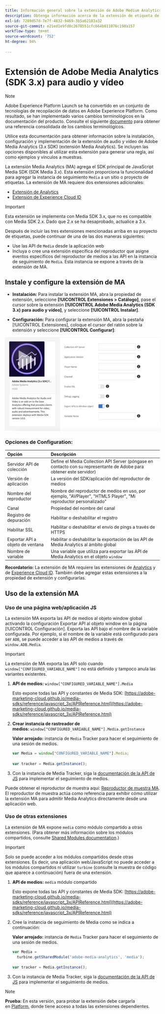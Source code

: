 ```yaml
---
title: Información general sobre la extensión de Adobe Medium Analytics (3.x SDK) para audio y vídeo
description: Obtenga información acerca de la extensión de etiqueta de Adobe Media Analytics (SDK 3.x) para audio y vídeo en Adobe Experience Platform.
exl-id: 7289d57d-7e7f-4832-9469-3b5a62183a32
source-git-commit: e21ed1e9fd0c2678551cfc664b611076c198a157
workflow-type: tm+mt
source-wordcount: '752'
ht-degree: 94%

---
```


# Extensión de Adobe Media Analytics (SDK 3.x) para audio y vídeo

>[!NOTE]
>
>Adobe Experience Platform Launch se ha convertido en un conjunto de tecnologías de recopilación de datos en Adobe Experience Platform. Como resultado, se han implementado varios cambios terminológicos en la documentación del producto. Consulte el siguiente [documento](../../../term-updates.md) para obtener una referencia consolidada de los cambios terminológicos.

Utilice esta documentación para obtener información sobre la instalación, configuración y implementación de la extensión de audio y vídeo de Adobe Media Analytics (3.x SDK) (extensión Media Analytics). Se incluyen las opciones disponibles al utilizar esta extensión para generar una regla, así como ejemplos y vínculos a muestras.

La extensión Media Analytics (MA) agrega el SDK principal de JavaScript Media SDK (SDK Media 3.x). Esta extensión proporciona la funcionalidad para agregar la instancia de seguimiento `Media` a un sitio o proyecto de etiquetas. La extensión de MA requiere dos extensiones adicionales:

* [Extensión de Analytics](../analytics/overview.md)
* [Extensión de Experience Cloud ID](../id-service/overview.md)

>[!IMPORTANT]
>
>Esta extensión se implementa con Media SDK 3.x, que no es compatible con Media SDK 2.x. Dado que 2.x se ha desaprobado, actualice a 3.x.

Después de incluir las tres extensiones mencionadas arriba en su proyecto de etiquetas, puede continuar de una de las dos maneras siguientes:

* Use las API de `Media` desde la aplicación web
* Incluya o cree una extensión específica del reproductor que asigne eventos específicos del reproductor de medios a las API en la instancia de seguimiento de `Media`. Esta instancia se expone a través de la extensión de MA.

## Instale y configure la extensión de MA

* **Instalación:** Para instalar la extensión MA, abra la propiedad de extensión, seleccione **[!UICONTROL Extensiones > Catálogo]**, pase el cursor sobre la extensión **[!UICONTROL Adobe Media Analytics (SDK 3.x) para audio y vídeo]**, y seleccione **[!UICONTROL Instalar]**.

* **Configuración:** Para configurar la extensión MA, abra la pestaña [!UICONTROL Extensiones], coloque el cursor del ratón sobre la extensión y seleccione **[!UICONTROL Configurar]**:

![Configuración de la extensión MA](../../../images/ext-ma-config.png)

### Opciones de Configuration:

| Opción | Descripción |
| :--- | :--- |
| Servidor API de colección | Define el Media Collection API Server (póngase en contacto con su representante de Adobe para obtener este servidor) |
| Versión de aplicación | La versión del SDK/aplicación del reproductor de medios |
| Nombre del reproductor | Nombre del reproductor de medios en uso, por ejemplo, &quot;AVPlayer&quot;, &quot;HTML5 Player&quot;, &quot;Mi reproductor personalizado&quot; |
| Canal | Propiedad del nombre del canal |
| Registro de depuración | Habilitar o deshabilitar el registro |
| Habilitar SSL | Habilitar o deshabilitar el envío de pings a través de HTTPS |
| Exportar API a objeto de ventana | Habilitar o deshabilitar la exportación de las API de Media Analytics al ámbito global |
| Nombre de variable | Una variable que utiliza para exportar las API de Media Analytics en el objeto `window` |

**Recordatorio:** La extensión de MA requiere las extensiones de [Analytics](../analytics/overview.md) y de [Experience Cloud ID](../id-service/overview.md). También debe agregar estas extensiones a la propiedad de extensión y configurarlas.

## Uso de la extensión MA

### Uso de una página web/aplicación JS

La extensión MA exporta las API de medios al objeto window global activando la configuración Exportar API al objeto window en la página [!UICONTROL Configuración]. Exporta las API bajo el nombre de la variable configurada. Por ejemplo, si el nombre de la variable está configurado para ser `ADB`, se puede acceder a las API de medios a través de `window.ADB.Media`.

>[!IMPORTANT]
>
>La extensión de MA exporta las API solo cuando `window["CONFIGURED_VARIABLE_NAME"]` no está definido y tampoco anula las variantes existentes.

1. **API de medios:** `window["CONFIGURED_VARIABLE_NAME"].Media`

   Esto expone todas las API y constantes de Media SDK: [https://adobe-marketing-cloud.github.io/media-sdks/reference/javascript_3x/APIReference.html](https://adobe-marketing-cloud.github.io/media-sdks/reference/javascript_3x/APIReference.html)

1. **Crear instancia de rastreador de medios:** `window["CONFIGURED_VARIABLE_NAME"].Media.getInstance`

   **Valor arrojado:** instancia de `Media` Tracker para hacer el seguimiento de una sesión de medios.

   ```javascript
   var Media = window["CONFIGURED_VARIABLE_NAME"].Media;
   
   var tracker = Media.getInstance();
   ```

1. Con la instancia de Media Tracker, siga la [documentación de la API de JS](https://adobe-marketing-cloud.github.io/media-sdks/reference/javascript_3x/index.html) para implementar el seguimiento de medios.

Puede obtener el reproductor de muestra aquí: [Reproductor de muestra MA](https://github.com/Adobe-Marketing-Cloud/media-sdks/tree/master/samples/launch/js/3.x). El reproductor de muestra actúa como referencia para exhibir cómo utilizar la extensión MA para admitir Media Analytics directamente desde una aplicación web.


### Uso de otras extensiones

La extensión de MA expone `media` como módulo compartido a otras extensiones. (Para obtener más información sobre los módulos compartidos, consulte [Shared Modules documentation](../../../extension-dev/web/shared.md).)

>[!IMPORTANT]
>
>Solo se puede acceder a los módulos compartidos desde otras extensiones. Es decir, una aplicación web/JavaScript no puede acceder a los módulos compartidos ni utilizar `turbine` (consulte la muestra de código que aparece a continuación) fuera de una extensión.

1. **API de medios:** `media` módulo compartido

   Esto expone todas las API y constantes de Media SDK: [https://adobe-marketing-cloud.github.io/media-sdks/reference/javascript_3x/APIReference.html](https://adobe-marketing-cloud.github.io/media-sdks/reference/javascript_3x/APIReference.html)

1. Cree la instancia de seguimiento de Media como se indica a continuación:

   **Valor arrojado:** instancia de `Media` Tracker para hacer el seguimiento de una sesión de medios.

   ```javascript
   var Media =
     turbine.getSharedModule('adobe-media-analytics', 'media');
   
   var tracker = Media.getInstance();
   ```

1. Con la instancia de Media Tracker, siga la [documentación de la API de JS](https://adobe-marketing-cloud.github.io/media-sdks/reference/javascript_3x/index.html) para implementar el seguimiento de medios.

>[!NOTE]
>
>**Prueba:** En esta versión, para probar la extensión debe cargarla en [Platform](../../../extension-dev/submit/upload-and-test.md), donde tiene acceso a todas las extensiones dependientes.

